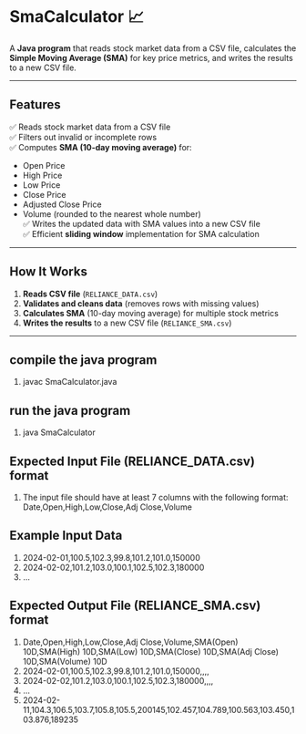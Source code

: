 # SmaCalculator 📈  
A **Java program** that reads stock market data from a CSV file, calculates the **Simple Moving Average (SMA)** for key price metrics, and writes the results to a new CSV file.

---

##  Features  
✅ Reads stock market data from a CSV file  
✅ Filters out invalid or incomplete rows  
✅ Computes **SMA (10-day moving average)** for:  
   - Open Price  
   - High Price  
   - Low Price  
   - Close Price  
   - Adjusted Close Price  
   - Volume (rounded to the nearest whole number)  
✅ Writes the updated data with SMA values into a new CSV file  
✅ Efficient **sliding window** implementation for SMA calculation  

---

##  How It Works  
1. **Reads CSV file** (`RELIANCE_DATA.csv`)  
2. **Validates and cleans data** (removes rows with missing values)  
3. **Calculates SMA** (10-day moving average) for multiple stock metrics  
4. **Writes the results** to a new CSV file (`RELIANCE_SMA.csv`)  

---

## compile the java program
1. javac SmaCalculator.java

## run the java program
1. java SmaCalculator

## Expected Input File (RELIANCE_DATA.csv) format
1. The input file should have at least 7 columns with the following format: Date,Open,High,Low,Close,Adj Close,Volume

## Example Input Data
1. 2024-02-01,100.5,102.3,99.8,101.2,101.0,150000
2. 2024-02-02,101.2,103.0,100.1,102.5,102.3,180000
3. ...


## Expected Output File (RELIANCE_SMA.csv) format
1. Date,Open,High,Low,Close,Adj Close,Volume,SMA(Open) 10D,SMA(High) 10D,SMA(Low) 10D,SMA(Close) 10D,SMA(Adj Close) 10D,SMA(Volume) 10D
2. 2024-02-01,100.5,102.3,99.8,101.2,101.0,150000,,,,
3. 2024-02-02,101.2,103.0,100.1,102.5,102.3,180000,,,,
4. ...
5. 2024-02-11,104.3,106.5,103.7,105.8,105.5,200145,102.457,104.789,100.563,103.450,103.876,189235


